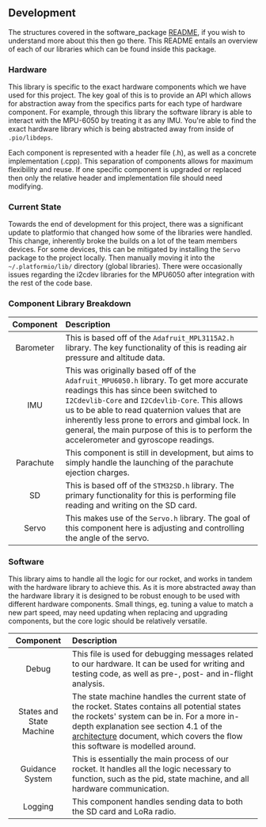 ## Development

The structures covered in the software_package [README](https://gitlab.ecs.vuw.ac.nz/course-work/engr300/2020/group3/group-3/blob/master/software_package/README.md),
if you wish to understand more about this then go there. This README
entails an overview of each of our libraries which can be found inside
this package.


### Hardware

This library is specific to the exact hardware components which we have
used for this project. The key goal of this is to provide an API which
allows for abstraction away from the specifics parts for each type of
hardware component. For example, through this library the software
library is able to interact with the MPU-6050 by treating it as any IMU.
You're able to find the exact hardware library which is being abstracted
away from inside of `.pio/libdeps`.

Each component is represented with a header file (.h), as well as a
concrete implementation (.cpp). This separation of components allows for
maximum flexibility and reuse. If one specific component is upgraded or
replaced then only the relative header and implementation file should
need modifying.

### Current State

Towards the end of development for this project, there was a significant
update to platformio that changed how some of the libraries were
handled. This change, inherently broke the builds on a lot of the team
members devices. For some devices, this can be mitigated by installing
the `Servo` package to the project locally. Then manually moving it into
the `~/.platformio/lib/` directory (global libraries). There were
occasionally issues regarding the i2cdev libraries for the MPU6050 after
integration with the rest of the code base.

### Component Library Breakdown

| Component | Description                                                                                                                                                                                                                                                                                                                                                                        |
|:---------:|:-----------------------------------------------------------------------------------------------------------------------------------------------------------------------------------------------------------------------------------------------------------------------------------------------------------------------------------------------------------------------------------|
| Barometer | This is based off of the `Adafruit_MPL3115A2.h` library. The key functionality of this is reading air pressure and altitude data.                                                                                                                                                                                                                                                  |
|    IMU    | This was originally based off of the `Adafruit_MPU6050.h` library. To get more accurate readings this has since been switched to `I2Cdevlib-Core` and `I2Cdevlib-Core`. This allows us to be able to read quaternion values that are inherently less prone to errors and gimbal lock. In general, the main purpose of this is to perform the accelerometer and gyroscope readings. |
| Parachute | This component is still in development, but aims to simply handle the launching of the parachute ejection charges.                                                                                                                                                                                                                                                                 |
|    SD     | This is based off of the `STM32SD.h` library. The primary functionality for this is performing file reading and writing on the SD card.                                                                                                                                                                                                                                            |
|   Servo   | This makes use of the `Servo.h` library. The goal of this component here is adjusting and controlling the angle of the servo.                                                                                                                                                                                                                                                      |

### Software

This library aims to handle all the logic for our rocket, and works in
tandem with the hardware library to achieve this. As it is more
abstracted away than the hardware library it is designed to be robust
enough to be used with different hardware components. Small things, eg.
tuning a value to match a new part speed, may need updating when
replacing and upgrading components, but the core logic should be
relatively versatile.

|        Component         | Description                                                                                                                                                                                                                                                                                                              |
|:------------------------:|:-------------------------------------------------------------------------------------------------------------------------------------------------------------------------------------------------------------------------------------------------------------------------------------------------------------------------|
|          Debug           | This file is used for debugging messages related to our hardware. It can be used for writing and testing code, as well as pre-, post- and in-flight analysis.                                                                                                                                                            |
| States and State Machine | The state machine handles the current state of the rocket. States contains all potential states the rockets' system can be in. For a more in-depth explanation see section 4.1 of the [architecture](https://gitlab.ecs.vuw.ac.nz/course-work/engr300/2020/group3/group-3/blob/master/architecture_design/architecture-design.md) document, which covers the flow this software is modelled around. |
|     Guidance System      | This is essentially the main process of our rocket. It handles all the logic necessary to function, such as the pid, state machine, and all hardware communication.                                                                                                                                                      |
|         Logging          | This component handles sending data to both the SD card and LoRa radio.                                                                                                                                                                                                                                                  |

